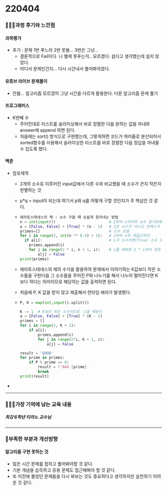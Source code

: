 # 220404

### 👨🏼‍🏫과정 후기와 느낀점

#### 과목평가

- 후기 : 문제 1번 푸느라 2번 못봄... 3번은 그냥... 
  - 결론적으로 Fail이다. 나 왤케 못푸는지.. 모르겠다. 쉽다고 생각했는데 쉽지 않았다.
  - 어디서 문제인건지... 다시 시간내서 풀어봐야겠다.



#### 유튜브 라이브 문제풀이

- 안봄... 알고리즘 모르겠어 그냥 시간을 다르게 활용한다. 다른 알고리즘 문제 풀기



#### 프로그래머스

- K번째 수
  - 주어진대로 리스트를 슬라이싱해서 바로 정렬한 다음 원하는 값을 꺼내와 answer에 append 하면 된다.
  - 처음에는 sort() 방식으로 구현했는데, 그렇게하면 코드가 여러줄로 분산되어서 sorted함수를 사용해서 슬라이싱한 리스트를 바로 정렬한 다음 정답을 꺼내올 수 있도록 했다.



#### 백준

- 암호제작

  - 2개의 소수로 이루어진 input값에서 다른 수와 비교했을 때 소수가 큰지 작은지 판별하는 것

  - p*q = input이 되는데 여기서 p와 q를 어떻게 구할 것인지가 주 핵심인 것 같다.

  - ```python
    에라토스테네스의 체 : 소수 구할 때 손쉽게 찾아내는 방법
    n = int(input())                        # 2부터 n까지의 소수 찾기위해 n 입력
    a = [False, False] + [True] * (n - 1)   # 1은 소수가 아니고 인덱스가 수를 의미하기 위해 원소는 n + 1개
    primes=[]                               # 소수 모음
    for i in range(2, int(n ** 0.5) + 1):   # 2부터 n의 제곱근까지
      if a[i]:                              # i가 소수이면(True) 소수 모음에 추가
        primes.append(i)
        for j in range(2 * i, n + 1, i):    # i를 제외한 2 * i부터 모든 배수 지움
            a[j] = False
    print(primes)
    ```

  - 에라토스테네스의 체의 수식을 활용하여 문제에서 이야기하는 K값보다 작은 소수들을 구한다음 그 소수들을 주어진 P와 나누기를 해서 나누어 떨어진다면 K보다 작다는 의미이므로 해당하는 값을 출력하면 된다.

  - 처음에 P, K 값을 받지 않고 제출해서 런타임 에러가 발생했다.

  - ``` python
    P, K = map(int,input().split())
    
    K -= 1  # K보다 작은 소수이므로 -1을 해둔다
    a = [False, False] + [True] * (K - 1)
    primes = []
    for i in range(2, K + 1):
        if a[i]:
            primes.append(i)
            for j in range(2*i, K + 1, i):
                a[j] = False
    
    result = 'GOOD'
    for prime in primes:
        if P % prime == 0:
            result = f'BAD {prime}'
            break
    print(result)
    ```

- 

---

### 💁🏼‍♂️가장 기억에 남는 교육 내용

##### 최강 6학년 티라노 교수님

---

### 💫부족한 부분과 개선방향

#### 알고리즘 구현 못하는 것

- 많은 시간 문제를 접하고 풀어봐야할 것 같다.
- 기본 개념을 습득하고 응용 문제도 접근해봐야 할 것 같다.
- 또 이전에 풀었던 문제들을 다시 봐보는 것도 중요하다고 생각하지만 실천하기 어려운 것 같다.
